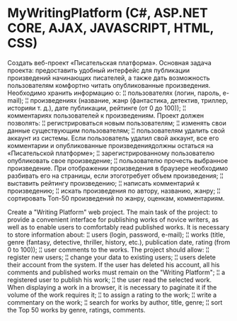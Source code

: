 # MyWritingPlatform (C#, ASP.NET CORE, AJAX, JAVASCRIPT, HTML, CSS)
Создать веб-проект «Писательская платформа».
Основная задача проекта: предоставить удобный интерфейс для публикации произведений начинающих писателей, а также дать возможность пользователям комфортно читать опубликованные произведения.
Необходимо хранить информацию о:
¦¦ пользователях (логин, пароль, e-mail);
¦¦ произведениях (название, жанр (фантастика, детектив, триллер, историяи т. д.), дате публикации, рейтинге (от 0 до 100));
¦¦ комментариях пользователей к произведениям.
Проект должен позволять:
¦¦ регистрироваться новым пользователям;
¦¦ изменять свои данные существующим пользователям;
¦¦ пользователям удалить свой аккаунт из системы. Если пользователь удалил свой аккаунт, все его комментарии и опубликованные произведениядолжны остаться на «Писательской платформе»;
¦¦ зарегистрированному пользователю опубликовать свое произведение;
¦¦ пользователю прочесть выбранное произведение. При отображении произведения в браузере необходимо разбивать его на страницы, если этоготребует объем произведения;
¦¦ выставить рейтингу произведению;
¦¦ написать комментарий к произведению;
¦¦ искать произведения по автору, названию, жанру;
¦¦ сортировать Топ-50 произведений по жанру, оценкам, комментариям.


Create a "Writing Platform" web project.
The main task of the project: to provide a convenient interface for publishing works of novice writers, as well as to enable users to comfortably read published works.
It is necessary to store information about:
¦¦ users (login, password, e-mail);
¦¦ works (title, genre (fantasy, detective, thriller, history, etc.), publication date, rating (from 0 to 100));
¦¦ user comments to the works.
The project should allow:
¦¦ register new users;
¦¦ change your data to existing users;
¦¦ users delete their account from the system. If the user has deleted his account, all his comments and published works must remain on the "Writing Platform";
¦¦ a registered user to publish his work;
¦¦ the user read the selected work. When displaying a work in a browser, it is necessary to paginate it if the volume of the work requires it;
¦¦ to assign a rating to the work;
¦¦ write a commentary on the work;
¦¦ search for works by author, title, genre;
¦¦ sort the Top 50 works by genre, ratings, comments.
